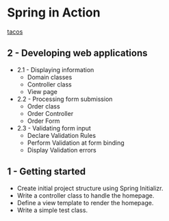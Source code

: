 # Spring in Action

[tacos](tacos)

## 2 - Developing web applications
* 2.1 - Displaying information 
    * Domain classes
    * Controller class
    * View page
* 2.2 - Processing form submission
    * Order class
    * Order Controller
    * Order Form
* 2.3 - Validating form input
    * Declare Validation Rules
    * Perform Validation at form binding
    * Display Validation errors

## 1 - Getting started
* Create initial project structure using Spring Initializr.
* Write a controller class to handle the homepage.
* Define a view template to render the homepage.
* Write a simple test class.
